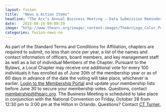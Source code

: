 ```yaml
---
layout: fusion
title:  "News & Action Items"
headline: "The Arc’s Annual Business Meeting – Data Submission Reminder"
date:   2015-08-18 09:09:59
image: "http://www.thearc.org/image/_content-images/TheArcLogo_Color_Pos_JPG.jpg"
categories: fusion-news-no
---
```

As part of the Standard Terms and Conditions for Affiliation, chapters are required to submit, no less than once per year, a list of the names and contact information of officers, board members, and key management staff as well as a list of individual Members of the Chapter. Pursuant to the Bylaws, a Local Chapter may receive one additional vote for every 100 individuals it has enrolled as of June 30th of the membership year or as of 60 days in advance of the date the voting will take place, whichever is earlier. <a href="https://membership.thearc.org/login/">Login to the Membership Portal</a> and update your membership lists before June 30 to secure your membership votes. Questions, contact <a href="mailto:membership@thearc.org">membership@thearc.org</a>. The Business Meeting is scheduled to take place in conjunction with the National Convention on Friday, October 28 from 12:30 pm to 3:00 pm at the Hilton in Orlando. Questions? Contact <a href="mailto:turner@thearc.org">CT Turner.</a>